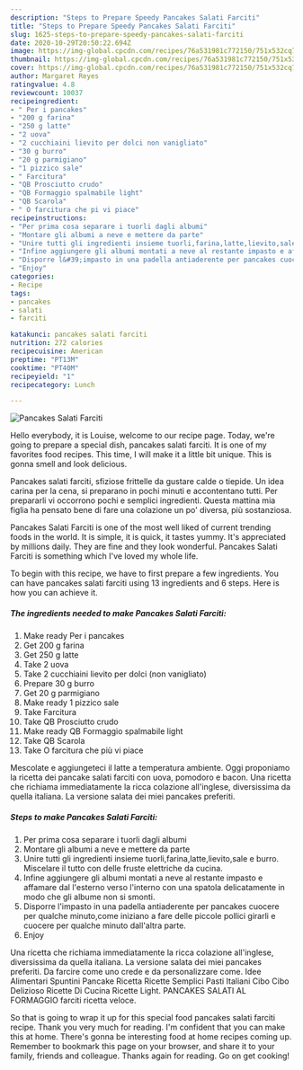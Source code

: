 ```yaml
---
description: "Steps to Prepare Speedy Pancakes Salati Farciti"
title: "Steps to Prepare Speedy Pancakes Salati Farciti"
slug: 1625-steps-to-prepare-speedy-pancakes-salati-farciti
date: 2020-10-29T20:50:22.694Z
image: https://img-global.cpcdn.com/recipes/76a531981c772150/751x532cq70/pancakes-salati-farciti-recipe-main-photo.jpg
thumbnail: https://img-global.cpcdn.com/recipes/76a531981c772150/751x532cq70/pancakes-salati-farciti-recipe-main-photo.jpg
cover: https://img-global.cpcdn.com/recipes/76a531981c772150/751x532cq70/pancakes-salati-farciti-recipe-main-photo.jpg
author: Margaret Reyes
ratingvalue: 4.8
reviewcount: 10037
recipeingredient:
- " Per i pancakes"
- "200 g farina"
- "250 g latte"
- "2 uova"
- "2 cucchiaini lievito per dolci non vanigliato"
- "30 g burro"
- "20 g parmigiano"
- "1 pizzico sale"
- " Farcitura"
- "QB Prosciutto crudo"
- "QB Formaggio spalmabile light"
- "QB Scarola"
- " O farcitura che pi vi piace"
recipeinstructions:
- "Per prima cosa separare i tuorli dagli albumi"
- "Montare gli albumi a neve e mettere da parte"
- "Unire tutti gli ingredienti insieme tuorli,farina,latte,lievito,sale e burro. Miscelare il tutto con delle fruste elettriche da cucina."
- "Infine aggiungere gli albumi montati a neve al restante impasto e affamare dal l&#39;esterno verso l&#39;interno con una spatola delicatamente in modo che gli albume non si smonti."
- "Disporre l&#39;impasto in una padella antiaderente per pancakes cuocere per qualche minuto,come iniziano a fare delle piccole pollici girarli e cuocere per qualche minuto dall&#39;altra parte."
- "Enjoy"
categories:
- Recipe
tags:
- pancakes
- salati
- farciti

katakunci: pancakes salati farciti 
nutrition: 272 calories
recipecuisine: American
preptime: "PT13M"
cooktime: "PT40M"
recipeyield: "1"
recipecategory: Lunch

---
```



![Pancakes Salati Farciti](https://img-global.cpcdn.com/recipes/76a531981c772150/751x532cq70/pancakes-salati-farciti-recipe-main-photo.jpg)

Hello everybody, it is Louise, welcome to our recipe page. Today, we're going to prepare a special dish, pancakes salati farciti. It is one of my favorites food recipes. This time, I will make it a little bit unique. This is gonna smell and look delicious.

Pancakes salati farciti, sfiziose frittelle da gustare calde o tiepide. Un idea carina per la cena, si preparano in pochi minuti e accontentano tutti. Per prepararli vi occorrono pochi e semplici ingredienti. Questa mattina mia figlia ha pensato bene di fare una colazione un po&#39; diversa, più sostanziosa.

Pancakes Salati Farciti is one of the most well liked of current trending foods in the world. It is simple, it is quick, it tastes yummy. It's appreciated by millions daily. They are fine and they look wonderful. Pancakes Salati Farciti is something which I've loved my whole life.


To begin with this recipe, we have to first prepare a few ingredients. You can have pancakes salati farciti using 13 ingredients and 6 steps. Here is how you can achieve it.

<!--inarticleads1-->

##### The ingredients needed to make Pancakes Salati Farciti:

1. Make ready  Per i pancakes
1. Get 200 g farina
1. Get 250 g latte
1. Take 2 uova
1. Take 2 cucchiaini lievito per dolci (non vanigliato)
1. Prepare 30 g burro
1. Get 20 g parmigiano
1. Make ready 1 pizzico sale
1. Take  Farcitura
1. Take QB Prosciutto crudo
1. Make ready QB Formaggio spalmabile light
1. Take QB Scarola
1. Take  O farcitura che più vi piace


Mescolate e aggiungeteci il latte a temperatura ambiente. Oggi proponiamo la ricetta dei pancake salati farciti con uova, pomodoro e bacon. Una ricetta che richiama immediatamente la ricca colazione all&#39;inglese, diversissima da quella italiana. La versione salata dei miei pancakes preferiti. 

<!--inarticleads2-->

##### Steps to make Pancakes Salati Farciti:

1. Per prima cosa separare i tuorli dagli albumi
1. Montare gli albumi a neve e mettere da parte
1. Unire tutti gli ingredienti insieme tuorli,farina,latte,lievito,sale e burro. Miscelare il tutto con delle fruste elettriche da cucina.
1. Infine aggiungere gli albumi montati a neve al restante impasto e affamare dal l&#39;esterno verso l&#39;interno con una spatola delicatamente in modo che gli albume non si smonti.
1. Disporre l&#39;impasto in una padella antiaderente per pancakes cuocere per qualche minuto,come iniziano a fare delle piccole pollici girarli e cuocere per qualche minuto dall&#39;altra parte.
1. Enjoy


Una ricetta che richiama immediatamente la ricca colazione all&#39;inglese, diversissima da quella italiana. La versione salata dei miei pancakes preferiti. Da farcire come uno crede e da personalizzare come. Idee Alimentari Spuntini Pancake Ricetta Ricette Semplici Pasti Italiani Cibo Cibo Delizioso Ricette Di Cucina Ricette Light. PANCAKES SALATI AL FORMAGGIO farciti ricetta veloce. 

So that is going to wrap it up for this special food pancakes salati farciti recipe. Thank you very much for reading. I'm confident that you can make this at home. There's gonna be interesting food at home recipes coming up. Remember to bookmark this page on your browser, and share it to your family, friends and colleague. Thanks again for reading. Go on get cooking!

